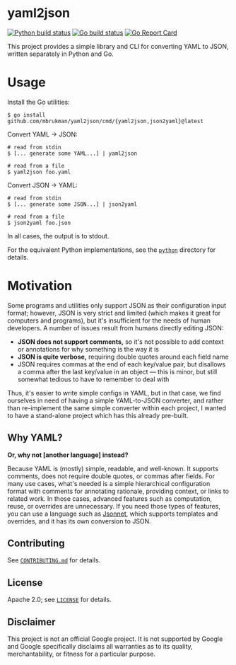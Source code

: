 # yaml2json

[![Python build status][yaml2json-python-ci-badge]][yaml2json-python-ci-url]
[![Go build status][yaml2json-go-ci-badge]][yaml2json-go-ci-url]
[![Go Report Card][go-report-card-badge]][go-report-card-url]

[yaml2json-python-ci-badge]: https://github.com/mbrukman/yaml2json/actions/workflows/python.yaml/badge.svg?query=branch%3Amain
[yaml2json-python-ci-url]: https://github.com/mbrukman/yaml2json/actions/workflows/python.yaml?query=branch%3Amain
[yaml2json-go-ci-badge]: https://github.com/mbrukman/yaml2json/actions/workflows/go.yaml/badge.svg?query=branch%3Amain
[yaml2json-go-ci-url]: https://github.com/mbrukman/yaml2json/actions/workflows/go.yaml?query=branch%3Amain
[go-report-card-badge]: https://goreportcard.com/badge/github.com/mbrukman/yaml2json
[go-report-card-url]: https://goreportcard.com/report/github.com/mbrukman/yaml2json

This project provides a simple library and CLI for converting YAML to JSON,
written separately in Python and Go.

# Usage

Install the Go utilities:

```shell
$ go install github.com/mbrukman/yaml2json/cmd/{yaml2json,json2yaml}@latest
```

Convert YAML &rarr; JSON:

```shell
# read from stdin
$ [... generate some YAML...] | yaml2json

# read from a file
$ yaml2json foo.yaml
```

Convert JSON &rarr; YAML:

```shell
# read from stdin
$ [... generate some JSON...] | json2yaml

# read from a file
$ json2yaml foo.json
```

In all cases, the output is to stdout.

For the equivalent Python implementations, see the [`python`](python) directory
for details.

# Motivation

Some programs and utilities only support JSON as their configuration input
format; however, JSON is very strict and limited (which makes it great for
computers and programs), but it's insufficient for the needs of human
developers. A number of issues result from humans directly editing JSON:

* **JSON does not support comments,** so it's not possible to add context or
  annotations for why something is the way it is
* **JSON is quite verbose,** requiring double quotes around each field name
* JSON requires commas at the end of each key/value pair, but disallows a comma
  after the last key/value in an object — this is minor, but still somewhat
  tedious to have to remember to deal with

Thus, it's easier to write simple configs in YAML, but in that case, we find
ourselves in need of having a simple YAML-to-JSON converter, and rather than
re-implement the same simple converter within each project, I wanted to have a
stand-alone project which has this already pre-built.

## Why YAML?

**Or, why not [another language] instead?**

Because YAML is (mostly) simple, readable, and well-known. It supports comments,
does not require double quotes, or commas after fields. For many use cases,
what's needed is a simple hierarchical configuration format with comments for
annotating rationale, providing context, or links to related work. In those
cases, advanced features such as computation, reuse, or overrides are
unnecessary. If you need those types of features, you can use a language such as
[Jsonnet](https://jsonnet.org/), which supports templates and overrides, and it
has its own conversion to JSON.

## Contributing

See [`CONTRIBUTING.md`](CONTRIBUTING.md) for details.

## License

Apache 2.0; see [`LICENSE`](LICENSE) for details.

## Disclaimer

This project is not an official Google project. It is not supported by Google
and Google specifically disclaims all warranties as to its quality,
merchantability, or fitness for a particular purpose.
